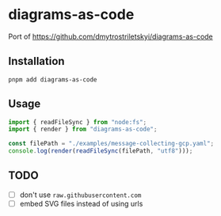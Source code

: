 # diagrams-as-code

Port of https://github.com/dmytrostriletskyi/diagrams-as-code

## Installation

```
pnpm add diagrams-as-code
```

## Usage

```ts
import { readFileSync } from "node:fs";
import { render } from "diagrams-as-code";

const filePath = "./examples/message-collecting-gcp.yaml";
console.log(render(readFileSync(filePath, "utf8")));
```

## TODO

- [ ] don't use `raw.githubusercontent.com`
- [ ] embed SVG files instead of using urls
